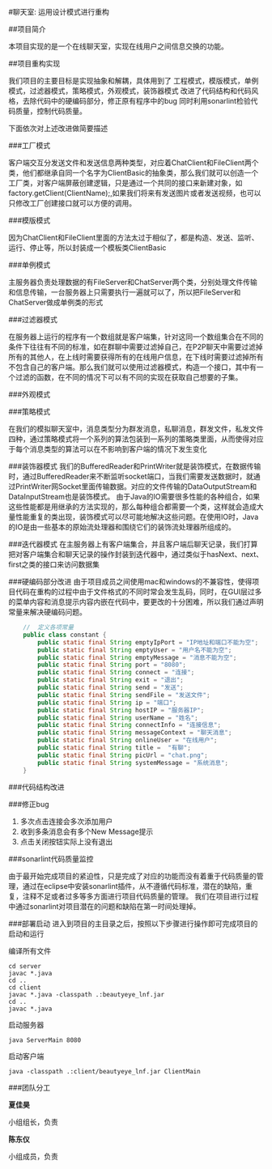 #聊天室: 运用设计模式进行重构

##项目简介


本项目实现的是一个在线聊天室，实现在线用户之间信息交换的功能。

##项目重构实现

我们项目的主要目标是实现抽象和解耦，具体用到了 工程模式，模版模式，单例模式，过滤器模式，策略模式，外观模式，装饰器模式
改进了代码结构和代码风格，去除代码中的硬编码部分，修正原有程序中的bug
同时利用sonarlint检验代码质量，控制代码质量。

下面依次对上述改进做简要描述

###工厂模式

客户端交互分发送文件和发送信息两种类型，对应着ChatClient和FileClient两个类，他们都继承自同一个名字为ClientBasic的抽象类，那么我们就可以创造一个工厂类，对客户端屏蔽创建逻辑，只是通过一个共同的接口来新建对象，如factory.getClient(ClientName);,如果我们将来有发送图片或者发送视频，也可以只修改工厂创建接口就可以方便的调用。

###模版模式

因为ChatClient和FileClient里面的方法太过于相似了，都是构造、发送、监听、运行、停止等，所以封装成一个模板类ClientBasic


###单例模式

主服务器负责处理数据的有FileServer和ChatServer两个类，分别处理文件传输和信息传输，一台服务器上只需要执行一遍就可以了，所以把FileServer和ChatServer做成单例类的形式

###过滤器模式

在服务器上运行的程序有一个数组就是客户端集，针对这同一个数组集合在不同的条件下往往有不同的标准，如在群聊中需要过滤掉自己，在P2P聊天中需要过滤掉所有的其他人，在上线时需要获得所有的在线用户信息，在下线时需要过滤掉所有不包含自己的客户端。那么我们就可以使用过滤器模式，构造一个接口，其中有一个过滤的函数，在不同的情况下可以有不同的实现在获取自己想要的子集。

###外观模式

###策略模式

在我们的模拟聊天室中，消息类型分为群发消息，私聊消息，群发文件，私发文件四种，通过策略模式将一个系列的算法包装到一系列的策略类里面，从而使得对应于每个消息类型的算法可以在不影响到客户端的情况下发生变化


###装饰器模式
我们的BufferedReader和PrintWriter就是装饰模式，在数据传输时，通过BufferedReader来不断监听socket端口，当我们需要发送数据时，就通过PrintWriter网Socket里面传输数据。对应的文件传输的DataOutputStream和DataInputStream也是装饰模式。
由于Java的IO需要很多性能的各种组合，如果这些性能都是用继承的方法实现的，那么每种组合都需要一个类，这样就会造成大量性能重复的类出现，装饰模式可以尽可能地解决这些问题。在使用IO时，Java的IO是由一些基本的原始流处理器和围绕它们的装饰流处理器所组成的。	

###迭代器模式
在主服务器上有客户端集合，并且客户端后聊天记录，我们打算把对客户端集合和聊天记录的操作封装到迭代器中，通过类似于hasNext、next、first之类的接口来访问数据集

###硬编码部分改进
由于项目成员之间使用mac和windows的不兼容性，使得项目代码在重构的过程中由于文件格式的不同时常会发生乱码，同时，在GUI层过多的菜单内容和消息提示内容内嵌在代码中，要更改的十分困难，所以我们通过声明常量来解决硬编码问题。

```java
	//	定义各项常量
	public class constant {
		public static final String emptyIpPort = "IP地址和端口不能为空";
		public static final String emptyUser = "用户名不能为空";
		public static final String emptyMessage = "消息不能为空";
		public static final String port = "8080";
		public static final String connect = "连接";
		public static final String exit = "退出";
		public static final String send = "发送";
		public static final String sendFile = "发送文件";
		public static final String ip = "端口";
		public static final String hostIP = "服务器IP";
		public static final String userName = "姓名";
		public static final String connectInfo = "连接信息";
		public static final String messageContext = "聊天消息";
		public static final String onlineUser = "在线用户";
		public static final String title = 	"有聊";
		public static final String picUrl = "chat.png";
		public static final String systemMessage = "系统消息";
	}
```

###代码结构改进

###修正bug
1. 多次点击连接会多次添加用户
2. 收到多条消息会有多个New Message提示
3. 点击关闭按钮实际上没有退出

###sonarlint代码质量监控

由于最开始完成项目的紧迫性，只是完成了对应的功能而没有着重于代码质量的管理，通过在eclipse中安装sonarlint插件，从不遵循代码标准，潜在的缺陷，重复，注释不足或者过多等多方面进行项目代码质量的管理。
我们在项目进行过程中通过sonarlint对项目潜在的问题和缺陷在第一时间处理掉。

###部署启动
进入到项目的主目录之后，按照以下步骤进行操作即可完成项目的启动和运行

编译所有文件

    cd server
    javac *.java
	cd ..
	cd client
	javac *.java -classpath .:beautyeye_lnf.jar
	cd ..
	javac *.java

启动服务器

	java ServerMain 8080

启动客户端

	java -classpath .:client/beautyeye_lnf.jar ClientMain

###团队分工

<strong>夏佳昊</strong>

小组组长，负责

<strong>陈东仪</strong>

小组成员，负责



